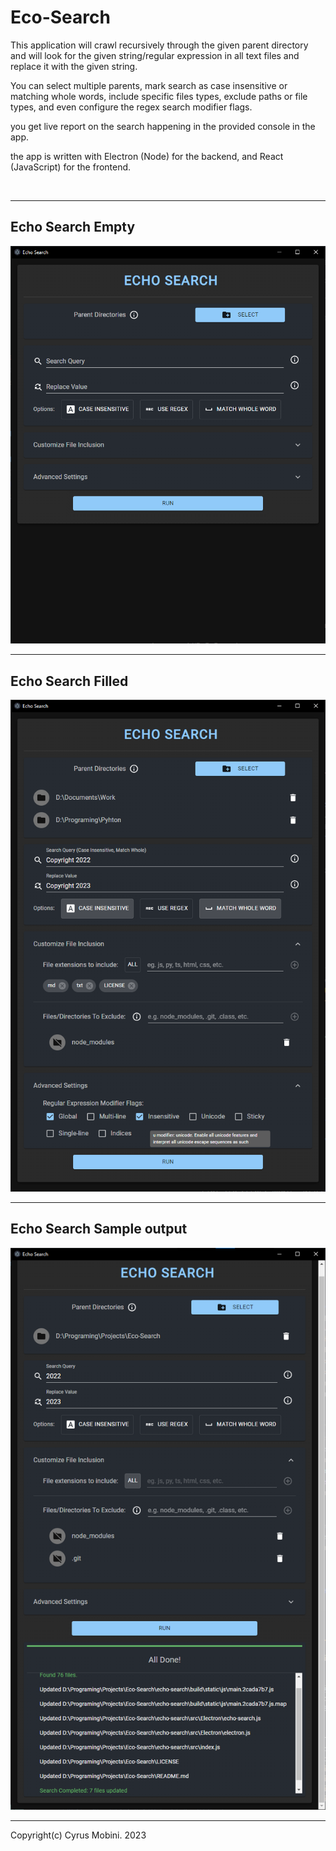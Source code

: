 # Eco-Search
This application will crawl recursively through the given parent directory and will look for the given string/regular expression in all text files and replace it with the given string.

You can select multiple parents, mark search as case insensitive or matching whole words, include specific files types, exclude paths or file types, and even configure the regex search modifier flags.

you get live report on the search happening in the provided console in the app.

the app is written with Electron (Node) for the backend, and React (JavaScript) for the frontend.

<br>
<hr>

## Echo Search Empty
<img src="./images/baseapp.png" />
<hr>

## Echo Search Filled
<img src="./images/filled.png" />
<hr>

## Echo Search Sample output
<img src="./images/running.png" />
<hr>


Copyright(c) Cyrus Mobini. 2023
